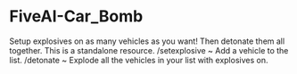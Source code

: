 # FiveAI-Car_Bomb
Setup explosives on as many vehicles as you want! Then detonate them all together. This is a standalone resource.    /setexplosive ~ Add a vehicle to the list.  /detonate ~ Explode all the vehicles in your list with explosives on.
